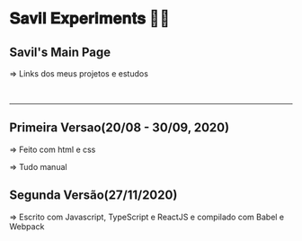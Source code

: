 # 𝐒𝐚𝐯𝐢𝐥 𝐄𝐱𝐩𝐞𝐫𝐢𝐦𝐞𝐧𝐭𝐬 👨‍🔬

## Savil's Main Page<br>
=> Links dos meus projetos e estudos

<br>

---

## Primeira Versao(20/08 - 30/09, 2020)
=> Feito com html e css

=> Tudo manual

## Segunda Versão(27/11/2020)
=> Escrito com Javascript, TypeScript e ReactJS e compilado com Babel e Webpack
